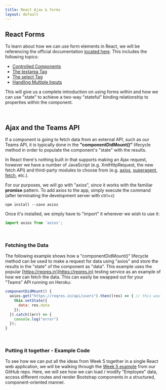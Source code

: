 ```yaml
---
title: React Ajax & forms
layout: default
---
```


## React Forms

To learn about how we can use form elements in React, we will be referencing the official documentation [located here](https://reactjs.org/docs/forms.html).  This includes the following topics:

* [Controlled Components](https://reactjs.org/docs/forms.html#controlled-components)
* [The textarea Tag](https://reactjs.org/docs/forms.html#the-textarea-tag)
* [The select Tag](https://reactjs.org/docs/forms.html#the-select-tag)
* [Handling Multiple Inputs](https://reactjs.org/docs/forms.html#handling-multiple-inputs)

This will give us a complete introduction on using forms within and how we can use "state" to achieve a two-way "stateful" binding relationship to properties within the component.

<br>

## Ajax and the Teams API

If a component is going to fetch data from an external API, such as our Teams API, it is typically done in the **"componentDidMount()"** lifecycle method in order to populate the component's "state" with the results.  

In React there's nothing built in that supports making an Ajax request, however we have a number of JavaScript (e.g. XmlHttpRequest, the new fetch API) and third-party modules to choose from (e.g. [axios](https://github.com/axios/axios), [superagent](https://github.com/visionmedia/superagent), [fetch](https://github.com/github/fetch), etc.).

For our purposes, we will go with "axios", since it works with the familiar **promise** pattern.  To add axios to the app, simply execute the command (after terminating the development server with ctrl+c)

```
npm install --save axios
```

Once it's installed, we simply have to "import" it wherever we wish to use it:

```javascript
import axios from 'axios';
```

<br>

### Fetching the Data

The following example shows how a "componentDidMount()" lifecycle method can be used to make a request for data using "axios" and store the results in the "state" of the component as "data".  This example uses the popular [https://reqres.in](https://reqres.in) testing service as an example of how we can fetch the data.  This can easily be swapped out for your "Teams" API running on Heroku:

```javascript
componentDidMount() {
  axios.get("https://reqres.in/api/users").then((res) => { // this would be a URI from your "Teams API"
    this.setState({
      data: res.data
    });
  }).catch((err) => {
    console.log("error")
  });
}
```

<br>

### Putting it together - Example Code

To see how we can put all the ideas from Week 5 together in a single React web application, we will be walking through the [Week 5 example](https://github.com/sictweb/bti425/tree/master/Week_05) from our GitHub repo.  Here, we will see how we can load / modify "Employee" data, access different routes and render Bootstrap components in a structured, component-oriented manner.

<br>

